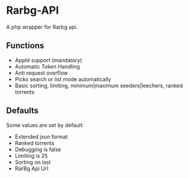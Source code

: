 # Rarbg-API
A php wrapper for Rarbg api. 

## Functions

* AppId support (mandatory)
* Automatic Token Handling
* Anti request overflow
* Picks search or list mode automatically
* Basic sorting, limiting, minimum|maximum seeders|leechers, ranked torrents

## Defaults

Some values are set by default:

* Extended json format
* Ranked torrents
* Debugging is false
* Limiting is 25
* Sorting on last
* RarBg Api Url

